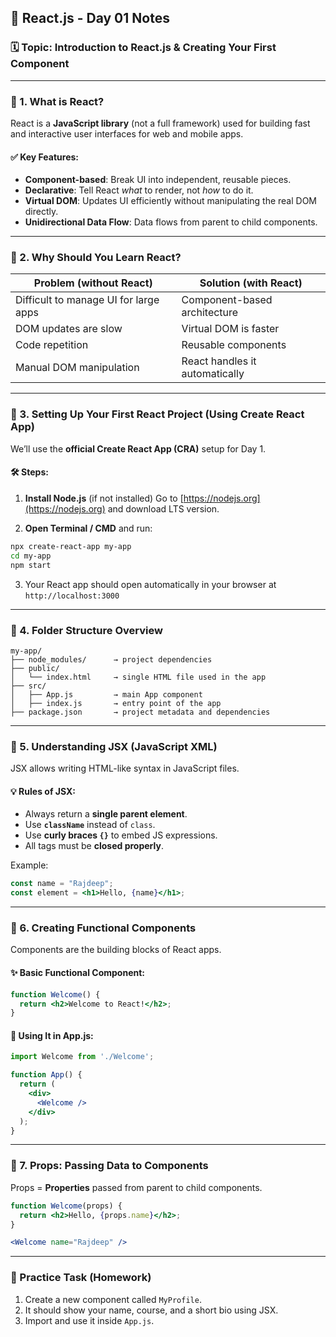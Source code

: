

## 📘 **React.js - Day 01 Notes**

### 🗓️ Topic: Introduction to React.js & Creating Your First Component

---

### 🔹 1. What is React?

React is a **JavaScript library** (not a full framework) used for building fast and interactive user interfaces for web and mobile apps.

#### ✅ Key Features:

* **Component-based**: Break UI into independent, reusable pieces.
* **Declarative**: Tell React *what* to render, not *how* to do it.
* **Virtual DOM**: Updates UI efficiently without manipulating the real DOM directly.
* **Unidirectional Data Flow**: Data flows from parent to child components.

---

### 🔹 2. Why Should You Learn React?

| Problem (without React)               | Solution (with React)          |
| ------------------------------------- | ------------------------------ |
| Difficult to manage UI for large apps | Component-based architecture   |
| DOM updates are slow                  | Virtual DOM is faster          |
| Code repetition                       | Reusable components            |
| Manual DOM manipulation               | React handles it automatically |

---

### 🔹 3. Setting Up Your First React Project (Using Create React App)

We’ll use the **official Create React App (CRA)** setup for Day 1.

#### 🛠️ Steps:

1. **Install Node.js** (if not installed)
   Go to [https://nodejs.org](https://nodejs.org) and download LTS version.

2. **Open Terminal / CMD** and run:

```bash
npx create-react-app my-app
cd my-app
npm start
```

3. Your React app should open automatically in your browser at `http://localhost:3000`

---

### 🔹 4. Folder Structure Overview

```
my-app/
├── node_modules/      → project dependencies
├── public/
│   └── index.html     → single HTML file used in the app
├── src/
│   ├── App.js         → main App component
│   ├── index.js       → entry point of the app
├── package.json       → project metadata and dependencies
```

---

### 🔹 5. Understanding JSX (JavaScript XML)

JSX allows writing HTML-like syntax in JavaScript files.

#### 💡 Rules of JSX:

* Always return a **single parent element**.
* Use **`className`** instead of `class`.
* Use **curly braces `{}`** to embed JS expressions.
* All tags must be **closed properly**.

Example:

```jsx
const name = "Rajdeep";
const element = <h1>Hello, {name}</h1>;
```

---

### 🔹 6. Creating Functional Components

Components are the building blocks of React apps.

#### ✨ Basic Functional Component:

```jsx
function Welcome() {
  return <h2>Welcome to React!</h2>;
}
```

#### 🧩 Using It in App.js:

```jsx
import Welcome from './Welcome';

function App() {
  return (
    <div>
      <Welcome />
    </div>
  );
}
```

---

### 🔹 7. Props: Passing Data to Components

Props = **Properties** passed from parent to child components.

```jsx
function Welcome(props) {
  return <h2>Hello, {props.name}</h2>;
}
```

```jsx
<Welcome name="Rajdeep" />
```

---

### 📝 Practice Task (Homework)

1. Create a new component called `MyProfile`.
2. It should show your name, course, and a short bio using JSX.
3. Import and use it inside `App.js`.
